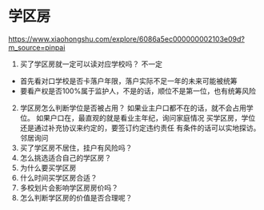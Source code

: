 # 学区房
https://www.xiaohongshu.com/explore/6086a5ec000000002103e09d?m_source=pinpai
1. 买了学区房就一定可以读对应学校吗？
不一定
- 首先看对口学校是否卡落户年限，落户实际不足一年的未来可能被统筹
- 要看产权是否100%属于监护人，不是的话，顺位不是第一位，也有统筹风险
2. 学区房怎么判断学位是否被占用？
如果业主户口都不在的话，就不会占用学位。
如果户口在，最直观的就是看业主年纪，询问家庭情况
买学区房，学位还是通过补充协议来约定的，要签订约定违约责任
有条件的话可以实地探访。邻居询问
3. 买了学区房不居住，挂户有风险吗？
4. 怎么挑选适合自己的学区房？
5. 为什么要买学区房
6. 什么时间买学区房合适？
7. 多校划片会影响学区房房价吗？
8. 怎么判断学区房的价值是否合理呢？